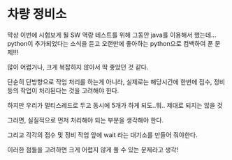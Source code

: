# 차량 정비소

막상 이번에 시험보게 될 SW 역량 테스트를 위해 그동안 java를 이용해서 했는데… python이 추가되었다는 소식을 듣고 오랜만에 좋아하는 python으로 컴백하여 푼 문제!!!



많이 어렵거나, 크게 복잡하지 않아서 딱 좋았던 것 같다.

단순히 단방향으로 작업 처리를 하는게 아니라, 실제로는 해당시간에 한번에 접수, 정비 등의 작업이 처리된다는 것을 고려해야 한다.

하지만 우리가 멀티스레드로 두고 동시에 5개가 하게 되도..뭐.. 제대로 되지는 않을 것

그러면, 실질적으로 먼저 처리해야 되는 부분을 생각해야 한다.

그리고 각각의 접수 및 정비 작업 앞에 wait 라는 대기소를 만들어 줘야한다.

이러한 점들을 고려하면 크게 어렵지 않게 풀 수 있는 문제라고 생각!